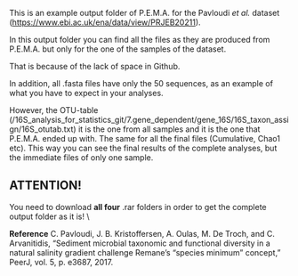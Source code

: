 This is an example output folder of P.E.M.A. for the Pavloudi *et al.* dataset (https://www.ebi.ac.uk/ena/data/view/PRJEB20211).

In this output folder you can find all the files as they are produced from P.E.M.A. but only for the one of the 
samples of the dataset. 

That is because of the lack of space in Github. 

In addition, all .fasta files have only the 50 sequences, as an example of what you have to expect in your analyses. 

However, the OTU-table (/16S_analysis_for_statistics_git/7.gene_dependent/gene_16S/16S_taxon_assign/16S_otutab.txt) it is 
the one from all samples and it is the one that P.E.M.A. ended up with. 
The same for all the final files (Cumulative, Chao1 etc). This way you can see the final results of the complete analyses, 
but the immediate files of only one sample.

## **ATTENTION!** 
You need to download **all four** .rar folders in order to get the complete output folder as it is! \


**Reference**
C. Pavloudi, J. B. Kristoffersen, A. Oulas, M. De Troch, and C. Arvanitidis, “Sediment microbial taxonomic and functional diversity in a natural salinity gradient challenge Remane’s “species minimum” concept,” PeerJ, vol. 5, p. e3687, 2017.

